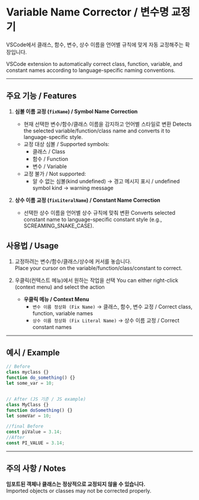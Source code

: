 # Variable Name Corrector / 변수명 교정기

VSCode에서 클래스, 함수, 변수, 상수 이름을 언어별 규칙에 맞게 자동 교정해주는 확장입니다.

VSCode extension to automatically correct class, function, variable, and constant names according to language-specific naming conventions.

---

## 주요 기능 / Features

1. **심볼 이름 교정 (`fixName`) / Symbol Name Correction**
   - 현재 선택한 변수/함수/클래스 이름을 감지하고 언어별 스타일로 변환
     Detects the selected variable/function/class name and converts it to language-specific style.
   - 교정 대상 심볼 / Supported symbols:
     - 클래스 / Class
     - 함수 / Function 
     - 변수 / Variable 
   - 교정 불가 / Not supported:
     - 알 수 없는 심볼(kind undefined) → 경고 메시지 표시 / undefined symbol kind → warning message

2. **상수 이름 교정 (`fixLiteralName`) / Constant Name Correction**
   - 선택한 상수 이름을 언어별 상수 규칙에 맞춰 변환
     Converts selected constant name to language-specific constant style (e.g., SCREAMING_SNAKE_CASE).

## 사용법 / Usage

1. 교정하려는 변수/함수/클래스/상수에 커서를 놓습니다.  
   Place your cursor on the variable/function/class/constant to correct.

2. 우클릭(컨텍스트 메뉴)에서 원하는 작업을 선택 
   You can either right-click (context menu) and select the action

   - **우클릭 메뉴 / Context Menu**
     - `변수 이름 정상화 (Fix Name)` → 클래스, 함수, 변수 교정 / Correct class, function, variable names
     - `상수 이름 정상화 (Fix Literal Name)` → 상수 이름 교정 / Correct constant names

---

## 예시 / Example

```ts
// Before
class myclass {}
function do_something() {}
let some_var = 10;


// After (JS 기준 / JS example)
class MyClass {}
function doSomething() {}
let someVar = 10;

//final Before
const piValue = 3.14;
//After
const PI_VALUE = 3.14;

```


---

## 주의 사항 / Notes

**임포트된 객체나 클래스는 정상적으로 교정되지 않을 수 있습니다.**  
Imported objects or classes may not be corrected properly.  
